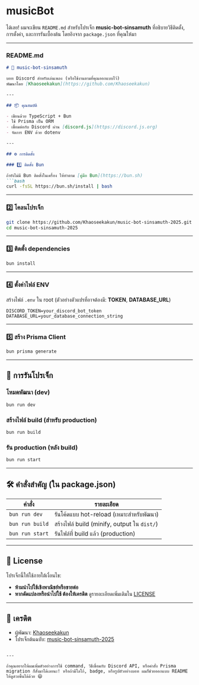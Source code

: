 # musicBot

ได้เลย! ผมจะเขียน `README.md` สำหรับโปรเจ็ก **music-bot-sinsamuth** ที่อธิบายวิธีติดตั้ง, การตั้งค่า, และการรันเบื้องต้น โดยอิงจาก `package.json` ที่คุณให้มา

---

### README.md

````markdown
# 🎵 music-bot-sinsamuth

บอท Discord สำหรับเล่นเพลง (หรือใช้งานตามที่คุณออกแบบไว้)  
พัฒนาโดย [Khaoseekakun](https://github.com/Khaoseekakun)

---

## 📦 คุณสมบัติ

- เขียนด้วย TypeScript + Bun  
- ใช้ Prisma เป็น ORM  
- เชื่อมต่อกับ Discord ผ่าน [discord.js](https://discord.js.org)  
- จัดการ ENV ด้วย dotenv  

---

## ⚙️ การติดตั้ง

### 1️⃣ ติดตั้ง Bun

ถ้ายังไม่มี Bun ติดตั้งในเครื่อง ให้ทำตาม [คู่มือ Bun](https://bun.sh)  
```bash
curl -fsSL https://bun.sh/install | bash
````

---

### 2️⃣ โคลนโปรเจ็ก

```bash
git clone https://github.com/Khaoseekakun/music-bot-sinsamuth-2025.git
cd music-bot-sinsamuth-2025
```

---

### 3️⃣ ติดตั้ง dependencies

```bash
bun install
```

---

### 4️⃣ ตั้งค่าไฟล์ ENV

สร้างไฟล์ `.env` ใน root (ตัวอย่างตัวแปรที่อาจต้องมี: **TOKEN**, **DATABASE\_URL**)

```env
DISCORD_TOKEN=your_discord_bot_token
DATABASE_URL=your_database_connection_string
```

---

### 5️⃣ สร้าง Prisma Client

```bash
bun prisma generate
```

---

## 🚀 การรันโปรเจ็ก

### โหมดพัฒนา (dev)

```bash
bun run dev
```

### สร้างไฟล์ build (สำหรับ production)

```bash
bun run build
```

### รัน production (หลัง build)

```bash
bun run start
```

---

## 🛠️ คำสั่งสำคัญ (ใน package.json)

| คำสั่ง          | รายละเอียด                                  |
| --------------- | ------------------------------------------- |
| `bun run dev`   | รันโค้ดแบบ hot-reload (เหมาะสำหรับพัฒนา)    |
| `bun run build` | สร้างไฟล์ build (minify, output ใน `dist/`) |
| `bun run start` | รันไฟล์ที่ build แล้ว (production)          |

---

## 📜 License

โปรเจ็กนี้ให้ใช้ภายใต้เงื่อนไข:

* **ห้ามนำไปใช้เชิงพาณิชย์หรือขายต่อ**
* **หากดัดแปลงหรือนำไปใช้ ต้องให้เครดิต**
  ดูรายละเอียดเพิ่มเติมใน [LICENSE](./LICENSE)

---

## 🙌 เครดิต

* ผู้พัฒนา: [Khaoseekakun](https://github.com/Khaoseekakun)
* โปรเจ็กต้นฉบับ: [music-bot-sinsamuth-2025](https://github.com/Khaoseekakun/music-bot-sinsamuth-2025)

```

---

ถ้าคุณอยากให้ผมเพิ่มตัวอย่างการใช้ command, วิธีเชื่อมกับ Discord API, หรือคำสั่ง Prisma migration ก็สั่งมาได้เลยนะ! หรือถ้ามีโลโก้, badge, หรือรูปตัวอย่างบอท ผมก็ช่วยออกแบบ README ให้ดูสวยขึ้นได้ด้วย 😄
```
